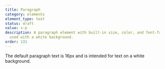 ```yaml
---
title: Paragraph
category: elements
element_type: text
status: draft
value: s-p
description: A paragraph element with built-in size, color, and font-family. To be
  used with a white background.
order: 131
---
```

<p class="s-p">The default paragraph text is 16px and is intended for text on a white background.</p>